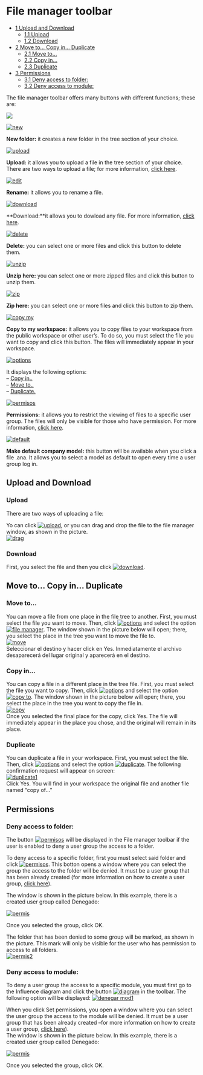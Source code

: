 
# File manager toolbar

-   [1  Upload and Download](http://www.cubeplat.com:8081/wiki/en/knowledge-base/file-manager-toolbar/#Upload_and_Download)
    -   [1.1  Upload](http://www.cubeplat.com:8081/wiki/en/knowledge-base/file-manager-toolbar/#Upload)
    -   [1.2  Download](http://www.cubeplat.com:8081/wiki/en/knowledge-base/file-manager-toolbar/#Download)
-   [2  Move to… Copy in… Duplicate](http://www.cubeplat.com:8081/wiki/en/knowledge-base/file-manager-toolbar/#Move_to8230_Copy_in8230_Duplicate)
    -   [2.1  Move to…](http://www.cubeplat.com:8081/wiki/en/knowledge-base/file-manager-toolbar/#Move_to8230)
    -   [2.2  Copy in…](http://www.cubeplat.com:8081/wiki/en/knowledge-base/file-manager-toolbar/#Copy_in8230)
    -   [2.3  Duplicate](http://www.cubeplat.com:8081/wiki/en/knowledge-base/file-manager-toolbar/#Duplicate)
-   [3  Permissions](http://www.cubeplat.com:8081/wiki/en/knowledge-base/file-manager-toolbar/#Permissions)
    -   [3.1  Deny access to folder:](http://www.cubeplat.com:8081/wiki/en/knowledge-base/file-manager-toolbar/#Deny_access_to_folder)
    -   [3.2  Deny access to module:](http://www.cubeplat.com:8081/wiki/en/knowledge-base/file-manager-toolbar/#Deny_access_to_module)

The file manager toolbar offers many buttons with different functions; these are:

[![](http://www.cubeplat.com:8081/wiki/wp-content/uploads/2016/07/toolbar.png)](http://www.cubeplat.com:8081/wiki/wp-content/uploads/2016/07/toolbar.png)

[![new](http://162.252.81.163:8081/wiki/wp-content/uploads/2016/03/new.png)](http://162.252.81.163:8081/wiki/wp-content/uploads/2016/03/new.png)

**New folder:**  it creates a new folder in the tree section of your choice.

[![upload](http://162.252.81.163:8081/wiki/wp-content/uploads/2016/03/upload.png)](http://162.252.81.163:8081/wiki/wp-content/uploads/2016/03/upload.png)

**Upload:** it allows you to upload a file in the tree section of your choice. There are two ways to upload a file; for more information,  [click here](http://www.cubeplat.com:8081/wiki/en/knowledge-base/file-manager-toolbar/#Upload).

[![edit](http://162.252.81.163:8081/wiki/wp-content/uploads/2016/03/edit.png)](http://162.252.81.163:8081/wiki/wp-content/uploads/2016/03/edit.png)

**Rename:**  it allows you to rename a file.

[![download](http://162.252.81.163:8081/wiki/wp-content/uploads/2016/03/download.png)](http://162.252.81.163:8081/wiki/wp-content/uploads/2016/03/download.png)

**Download:**it allows you to dowload any file. For more information,  [click here](http://www.cubeplat.com:8081/wiki/en/knowledge-base/file-manager-toolbar/#Download).

[![delete](http://162.252.81.163:8081/wiki/wp-content/uploads/2016/03/delete.png)](http://162.252.81.163:8081/wiki/wp-content/uploads/2016/03/delete.png)

**Delete:** you can select one or more files and click this button to delete them.

[![unzip](http://162.252.81.163:8081/wiki/wp-content/uploads/2016/03/unzip.png)](http://162.252.81.163:8081/wiki/wp-content/uploads/2016/03/unzip.png)

**Unzip here:** you can select one or more zipped files and click this button to unzip them.

[![zip](http://162.252.81.163:8081/wiki/wp-content/uploads/2016/03/zip.png)](http://162.252.81.163:8081/wiki/wp-content/uploads/2016/03/zip.png)

**Zip here:**  you can select one or more files and click this button to zip them.

[![copy my](http://162.252.81.163:8081/wiki/wp-content/uploads/2016/03/copy-my.png)](http://162.252.81.163:8081/wiki/wp-content/uploads/2016/03/copy-my.png)

**Copy to my workspace:** it allows you to copy files to your workspace from the public workspace or other user’s. To do so, you must select the file you want to copy and click this button. The files will immediately appear in your workspace.

[![options](http://162.252.81.163:8081/wiki/wp-content/uploads/2016/03/options.png)](http://162.252.81.163:8081/wiki/wp-content/uploads/2016/03/options.png)

It displays the following options:  
–  [Copy in..](http://www.cubeplat.com:8081/wiki/en/knowledge-base/file-manager-toolbar/#Copy_in8230)  
–  [Move to..](http://www.cubeplat.com:8081/wiki/en/knowledge-base/file-manager-toolbar/#Move_to8230)  
–  [Duplicate.](http://www.cubeplat.com:8081/wiki/en/knowledge-base/file-manager-toolbar/#Duplicate)

[![permisos](http://162.252.81.163:8081/wiki/wp-content/uploads/2016/03/permisos.png)](http://162.252.81.163:8081/wiki/wp-content/uploads/2016/03/permisos.png)

**Permissions:**  it allows you to restrict the viewing of files to a specific user group. The files will only be visible for those who have permission. For more information,  [click here](http://www.cubeplat.com:8081/wiki/en/knowledge-base/file-manager-toolbar/#Permissions).

[![default](http://www.cubeplat.com:8081/wiki/wp-content/uploads/2016/06/default.png)](http://www.cubeplat.com:8081/wiki/wp-content/uploads/2016/06/default.png)

**Make default company model:**  this button will be available when you click a file .ana. It allows you to select a model as default to open every time a user group log in.

## Upload and Download

### Upload

There are two ways of uploading a file:

Yo can click [![upload](http://162.252.81.163:8081/wiki/wp-content/uploads/2016/03/upload.png)](http://162.252.81.163:8081/wiki/wp-content/uploads/2016/03/upload.png), or you can drag and drop the file to the file manager window, as shown in the picture.  
[![drag](http://162.252.81.163:8081/wiki/wp-content/uploads/2016/03/drag.png)](http://162.252.81.163:8081/wiki/wp-content/uploads/2016/03/drag.png)

### Download

First, you select the file and then you click  [![download](http://162.252.81.163:8081/wiki/wp-content/uploads/2016/03/download.png)](http://162.252.81.163:8081/wiki/wp-content/uploads/2016/03/download.png).

## Move to… Copy in… Duplicate

### Move to…

You can move a file from one place in the file tree to another. First, you must select the file you want to move. Then, click  [![options](http://162.252.81.163:8081/wiki/wp-content/uploads/2016/03/options.png)](http://162.252.81.163:8081/wiki/wp-content/uploads/2016/03/options.png) and select the option  [![file manager](http://162.252.81.163:8081/wiki/wp-content/uploads/2016/03/move-to.png)](http://162.252.81.163:8081/wiki/wp-content/uploads/2016/03/move-to.png). The window shown in the picture below will open; there, you select the place in the tree you want to move the file to.  
[![move](http://162.252.81.163:8081/wiki/wp-content/uploads/2016/03/move.png)](http://162.252.81.163:8081/wiki/wp-content/uploads/2016/03/move.png)  
Seleccionar el destino y hacer click en Yes. Inmediatamente el archivo desaparecerá del lugar original y aparecerá en el destino.

### Copy in…

You can copy a file in a different place in the tree file. First, you must select the file you want to copy. Then, click  [![options](http://162.252.81.163:8081/wiki/wp-content/uploads/2016/03/options.png)](http://162.252.81.163:8081/wiki/wp-content/uploads/2016/03/options.png) and select the option  [![copy to](http://162.252.81.163:8081/wiki/wp-content/uploads/2016/03/copy-to.png)](http://162.252.81.163:8081/wiki/wp-content/uploads/2016/03/copy-to.png). The window shown in the picture below will open; there, you select the place in the tree you want to copy the file in.  
[![copy](http://162.252.81.163:8081/wiki/wp-content/uploads/2016/03/copy.png)  
](http://162.252.81.163:8081/wiki/wp-content/uploads/2016/03/copy.png)Once you selected the final place for the copy, click Yes. The file will immediately appear in the place you chose, and the original will remain in its place.

### Duplicate

You can duplicate a file in your workspace. First, you must select the file. Then, click  [![options](http://162.252.81.163:8081/wiki/wp-content/uploads/2016/03/options.png)](http://162.252.81.163:8081/wiki/wp-content/uploads/2016/03/options.png) and select the option  [![duplicate](http://162.252.81.163:8081/wiki/wp-content/uploads/2016/03/duplicate.png)](http://162.252.81.163:8081/wiki/wp-content/uploads/2016/03/duplicate.png). The following confirmation request will appear on screen:  
[![duplicate1](http://162.252.81.163:8081/wiki/wp-content/uploads/2016/03/duplicate1.png)](http://162.252.81.163:8081/wiki/wp-content/uploads/2016/03/duplicate1.png)  
Click Yes. You will find in your workspace the original file and another file named “copy of…”

## Permissions

### Deny access to folder:

The button  [![permisos](http://162.252.81.163:8081/wiki/wp-content/uploads/2016/03/permisos.png)](http://162.252.81.163:8081/wiki/wp-content/uploads/2016/03/permisos.png) will be displayed in the File manager toolbar if the user is enabled to deny a user group the access to a folder.

To deny access to a specific folder, first you must select said folder and click [![permisos](http://162.252.81.163:8081/wiki/wp-content/uploads/2016/03/permisos.png)](http://162.252.81.163:8081/wiki/wp-content/uploads/2016/03/permisos.png). This botton opens a window where you can select the group the access to the folder will be denied. It must be a user group that has been already created (for more information on how to create a user group,  [click here](http://www.cubeplat.com:8081/wiki/en/knowledge-base/group-manager-2/#New_Group)).

The window is shown in the picture below. In this example, there is a created user group called Denegado:

[![permis](http://162.252.81.163:8081/wiki/wp-content/uploads/2016/03/permis.png)](http://162.252.81.163:8081/wiki/wp-content/uploads/2016/03/permis.png)

Once you selected the group, click OK.

The folder that has been denied to some group will be marked, as shown in the picture. This mark will only be visible for the user who has permission to access to all folders.  
[![permis2](http://162.252.81.163:8081/wiki/wp-content/uploads/2016/03/permis2.png)  
](http://162.252.81.163:8081/wiki/wp-content/uploads/2016/03/permis2.png)

### Deny access to module:

To deny a user group the access to a specific module, you must first go to the Influence diagram and click the button  [![diagram](http://162.252.81.163:8081/wiki/wp-content/uploads/2016/03/diagram.png)](http://162.252.81.163:8081/wiki/wp-content/uploads/2016/03/diagram.png) in the toolbar. The following option will be displayed: [![denegar mod1](http://162.252.81.163:8081/wiki/wp-content/uploads/2016/03/denegar-mod1.png)  
](http://162.252.81.163:8081/wiki/wp-content/uploads/2016/03/denegar-mod1.png)

When you click Set permissions, you open a window where you can select the user group the access to the module will be denied. It must be a user group that has been already created –for more information on how to create a user group,  [click here](http://www.cubeplat.com:8081/wiki/en/knowledge-base/new-group/)).  
The window is shown in the picture below. In this example, there is a created user group called Denegado:

[![permis](http://162.252.81.163:8081/wiki/wp-content/uploads/2016/03/permis.png)](http://162.252.81.163:8081/wiki/wp-content/uploads/2016/03/permis.png)

Once you selected the group, click OK.
<!--stackedit_data:
eyJoaXN0b3J5IjpbODIwODI0MDQ3LC0xOTU3NTY0MDQ4XX0=
-->